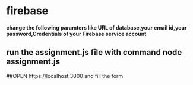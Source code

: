 # firebase
#### change the following paramters like URL of database,your email id,your password,Credentials of your Firebase service account
## run the assignment.js file with command node assignment.js
##OPEN https://localhost:3000 and fill the form
